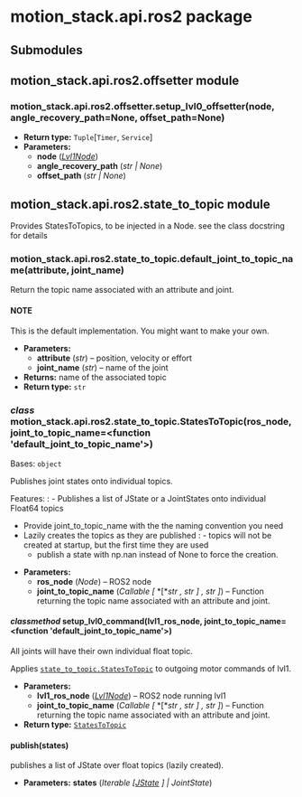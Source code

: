 # motion_stack.api.ros2 package

## Submodules

## motion_stack.api.ros2.offsetter module

### motion_stack.api.ros2.offsetter.setup_lvl0_offsetter(node, angle_recovery_path=None, offset_path=None)

* **Return type:**
  `Tuple`[`Timer`, `Service`]
* **Parameters:**
  * **node** ([*Lvl1Node*](motion_stack.ros2.base_node.md#motion_stack.ros2.base_node.lvl1.Lvl1Node))
  * **angle_recovery_path** (*str* *|* *None*)
  * **offset_path** (*str* *|* *None*)

## motion_stack.api.ros2.state_to_topic module

Provides StatesToTopics, to be injected in a Node.
see the class docstring for details

### motion_stack.api.ros2.state_to_topic.default_joint_to_topic_name(attribute, joint_name)

Return the topic name associated with an attribute and joint.

#### NOTE
This is the default implementation. You might want to make your own.

* **Parameters:**
  * **attribute** (*str*) – position, velocity or effort
  * **joint_name** (*str*) – name of the joint
* **Returns:**
  name of the associated topic
* **Return type:**
  `str`

### *class* motion_stack.api.ros2.state_to_topic.StatesToTopic(ros_node, joint_to_topic_name=<function 'default_joint_to_topic_name'>)

Bases: `object`

Publishes joint states onto individual topics.

Features:
: - Publishes a list of JState or a JointStates onto individual Float64 topics
  - Provide joint_to_topic_name with the the naming convention you need
  - Lazily creates the topics as they are published
    : - topics will not be created at startup, but the first time they are used
      - publish a state with np.nan instead of None to force the creation.

* **Parameters:**
  * **ros_node** (*Node*) – ROS2 node
  * **joint_to_topic_name** (*Callable* *[* *[**str* *,* *str* *]* *,* *str* *]*) – Function returning the topic name associated with an attribute and joint.

#### *classmethod* setup_lvl0_command(lvl1_ros_node, joint_to_topic_name=<function 'default_joint_to_topic_name'>)

All joints will have their own individual float topic.

Applies [`state_to_topic.StatesToTopic`](#motion_stack.api.ros2.state_to_topic.StatesToTopic) to outgoing motor commands of lvl1.

* **Parameters:**
  * **lvl1_ros_node** ([*Lvl1Node*](motion_stack.ros2.base_node.md#motion_stack.ros2.base_node.lvl1.Lvl1Node)) – ROS2 node running lvl1
  * **joint_to_topic_name** (*Callable* *[* *[**str* *,* *str* *]* *,* *str* *]*) – Function returning the topic name associated with an attribute and joint.
* **Return type:**
  [`StatesToTopic`](#motion_stack.api.ros2.state_to_topic.StatesToTopic)

#### publish(states)

publishes a list of JState over float topics (lazily created).

* **Parameters:**
  **states** (*Iterable* *[*[*JState*](motion_stack.core.utils.md#motion_stack.core.utils.joint_state.JState) *]*  *|* *JointState*)
